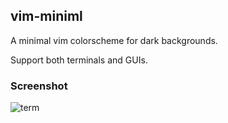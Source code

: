 
vim-miniml
----------

A minimal vim colorscheme for dark backgrounds.

Support both terminals and GUIs.

### Screenshot

![term](https://user-images.githubusercontent.com/5572/43984003-11a0c1f2-9cfe-11e8-9c34-39cba6049c43.png)



